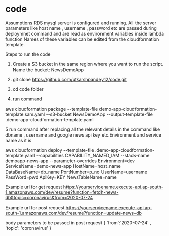 # code
Assumptions 
RDS mysql server is configured and running. 
All the server parameters like host name , username , password etc are passed during deploymnet command and are read as environment variables inside lambda function Names of these variables can be edited from the cloudformation template.


Steps to run the code 
1. Create a S3 bucket in the same region where you want to run the script. Name the bucket: NewsDemoApp

2. git clone https://github.com/utkarshpandey12/code.git 

3. cd code folder 

4. run command


aws cloudformation package
--template-file demo-app-cloudformation-template.sam.yaml
--s3-bucket NewsDemoApp
--output-template-file .demo-app-cloudformation-template.yaml

5  run command after replacing all the relevant details in the command like dbname , username and google news api key etc.Environment and service name as it is




aws cloudformation deploy
--template-file .demo-app-cloudformation-template.yaml
--capabilities CAPABILITY_NAMED_IAM
--stack-name demoapp-news-app
--parameter-overrides
Environment=dev ServiceName=demo-news-app HostName=host_name DataBaseName=db_name PortNumber=p_no UserName=username PassWord=pwd ApiKey=KEY NewsTableName=name

Example url for get request 
https://yourservicename.execute-api.ap-south-1.amazonaws.com/dev/resume?function=fetch-news-db&topic=coronavirus&from=2020-07-24


Example url for post request 
https://yourservicename.execute-api.ap-south-1.amazonaws.com/dev/resume?function=update-news-db

body parameters to be passed in post request
{ 'from':'2020-07-24' , 'topic': 'coronavirus' }


